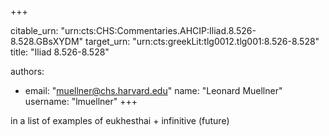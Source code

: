 +++


citable_urn: "urn:cts:CHS:Commentaries.AHCIP:Iliad.8.526-8.528.GBsXYDM"
target_urn: "urn:cts:greekLit:tlg0012.tlg001:8.526-8.528"
title: "Iliad 8.526-8.528"

authors:
- email: "muellner@chs.harvard.edu"
  name: "Leonard Muellner"
  username: "lmuellner"
+++

<p>in a list of examples of eukhesthai + infinitive (future)</p>